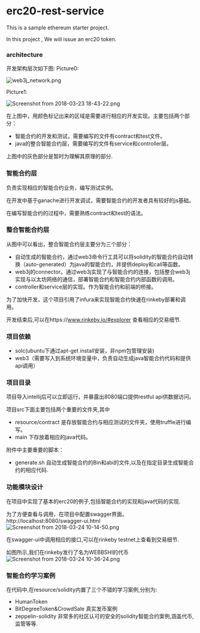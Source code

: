 # erc20-rest-service



This is a sample ethereum starter project.

In this project , We will issue an erc20 token.

### architecture

开发架构层次如下图:
Picture0:

![web3j_network.png](https://upload-images.jianshu.io/upload_images/6907217-630e198e5cd531e8.png?imageMogr2/auto-orient/strip%7CimageView2/2/w/1240)

Picture1:

![Screenshot from 2018-03-23 18-43-22.png](https://upload-images.jianshu.io/upload_images/6907217-20688aae29e9cb5d.png?imageMogr2/auto-orient/strip%7CimageView2/2/w/1240)




在上图中，用颜色标记出来的区域是需要进行相应的开发实现。主要包括两个部分：
- 智能合约的开发和测试，需要编写的文件有contract和test文件。
- java的整合智能合约层，需要编写的文件有service和controller层。

 上图中的灰色部分是暂时为理解其原理的部分.
 
 ### 智能合约层
 负责实现相应的智能合约业务，编写测试实例。

 在开发中基于ganache进行开发调试，需要智能合约的开发者具有较好的js基础。

 在编写智能合约的过程中，需要熟练contract和test的语法。


 ### 整合智能合约层

 从图中可以看出，整合智能合约层主要分为三个部分：
 - 自动生成的智能合约，通过web3命令行工具可以将solidity的智能合约自动转换（auto-generated）为java的智能合约，并提供deploy和call等函数。
 - web3j的connector。通过web3j实现了与智能合约的连接，包括整合web3j实现与以太坊网络的通信，部署智能合约和智能合约内部函数的调用。
 - controller和service层的实现。作为智能合约和前端的桥接。

 为了加快开发，这个项目引用了infura来实现智能合约快速在rinkeby部署和调用。

开发结束后,可以在https://www.rinkeby.io/#explorer  查看相应的交易细节.


 ### 项目依赖
 - solc(ubuntu下通过apt-get install安装，非npm包管理安装)
 - web3（需要写入到系统环境变量中，负责自动生成java智能合约代码和提供api调用）

 ### 项目目录

项目导入intellij后可以立即运行，并暴露出8080端口提供restful api供数据访问。

 项目src下面主要包括两个重要的文件夹,其中
 - resource/contract 是存放智能合约与相应测试的文件夹，使用truffle进行编写。
 - main 下存放着相应的java代码。

 附件中主要重要的脚本：
 - generate.sh 自动生成智能合约的Bin和abi的文件,以及在指定目录生成智能合约的相应代码.

 ### 功能模块设计

 在项目中实现了基本的erc20的例子,包括智能合约的实现和java代码的实现.

 为了方便查看与调用，在项目中配置swagger界面。http://localhost:8080/swagger-ui.html
![Screenshot from 2018-03-24 10-14-50.png](https://upload-images.jianshu.io/upload_images/6907217-466d0aeaf7b099c0.png?imageMogr2/auto-orient/strip%7CimageView2/2/w/1240)

 在swagger-ui中调用相应的接口,可以在rinkeby testnet上查看到交易细节.
 
 如图所示,我们在rinkeby发行了名为WEBBSHI的代币
 ![Screenshot from 2018-03-24 10-36-24.png](https://upload-images.jianshu.io/upload_images/6907217-b2b009d174c7004f.png?imageMogr2/auto-orient/strip%7CimageView2/2/w/1240)


### 智能合约学习案例
在代码中,在resource/solidity内置了三个不错的学习案例,分别为:
- HumanToken
- BitDegreeToken&CrowdSale   真实发币案例
- zeppelin-solidity          非常多的社区认可的安全的solidity智能合约案例,涵盖代币,监管等等.
